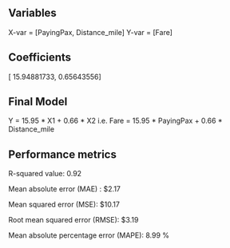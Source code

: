 Variables
---------
X-var = [PayingPax, Distance_mile]
Y-var = [Fare]

Coefficients
------------
[ 15.94881733,   0.65643556]

Final Model
----------- 
Y = 15.95 * X1 + 0.66 * X2
i.e. Fare = 15.95 * PayingPax + 0.66 * Distance_mile

Performance metrics
-------------------
R-squared value: 0.92

Mean absolute error (MAE) : $2.17

Mean squared error (MSE): $10.17

Root mean squared error (RMSE): $3.19

Mean absolute percentage error (MAPE): 8.99 %